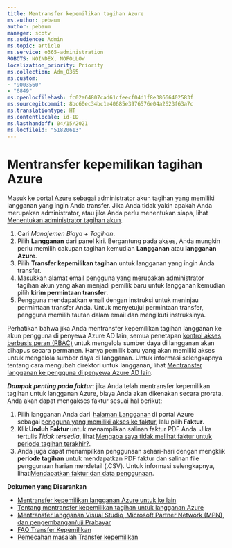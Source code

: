 ```yaml
---
title: Mentransfer kepemilikan tagihan Azure
ms.author: pebaum
author: pebaum
manager: scotv
ms.audience: Admin
ms.topic: article
ms.service: o365-administration
ROBOTS: NOINDEX, NOFOLLOW
localization_priority: Priority
ms.collection: Adm_O365
ms.custom:
- "9003560"
- "6849"
ms.openlocfilehash: fc02a64807cad61cfeecf04d1f8e38666402583f
ms.sourcegitcommit: 8bc60ec34bc1e40685e3976576e04a2623f63a7c
ms.translationtype: HT
ms.contentlocale: id-ID
ms.lasthandoff: 04/15/2021
ms.locfileid: "51820613"
---
```

# <a name="transfer-azure-billing-ownership"></a>Mentransfer kepemilikan tagihan Azure

Masuk ke [portal Azure](https://portal.azure.com/) sebagai administrator akun tagihan yang memiliki langganan yang ingin Anda transfer. Jika Anda tidak yakin apakah Anda merupakan administrator, atau jika Anda perlu menentukan siapa, lihat [Menentukan administrator tagihan akun](https://docs.microsoft.com/azure/cost-management-billing/understand/subscription-transfer#whoisaa).

1. Cari _Manajemen Biaya + Tagihan_.
1. Pilih **Langganan** dari panel kiri. Bergantung pada akses, Anda mungkin perlu memilih cakupan tagihan kemudian **Langganan** atau **langganan Azure**.
1. Pilih **Transfer kepemilikan tagihan** untuk langganan yang ingin Anda transfer.
1. Masukkan alamat email pengguna yang merupakan administrator tagihan akun yang akan menjadi pemilik baru untuk langganan kemudian pilih **kirim permintaan transfer**.
1. Pengguna mendapatkan email dengan instruksi untuk meninjau permintaan transfer Anda. Untuk menyetujui permintaan transfer, pengguna memilih tautan dalam email dan mengikuti instruksinya.

Perhatikan bahwa jika Anda mentransfer kepemilikan tagihan langganan ke akun pengguna di penyewa Azure AD lain, semua penetapan [kontrol akses berbasis peran (RBAC)](https://docs.microsoft.com/azure/role-based-access-control/overview?WT.mc_id=Portal-Microsoft_Azure_Support) untuk mengelola sumber daya di langganan akan dihapus secara permanen. Hanya pemilik baru yang akan memiliki akses untuk mengelola sumber daya di langganan. Untuk informasi selengkapnya tentang cara mengubah direktori untuk langganan, lihat [Mentransfer langganan ke pengguna di penyewa Azure AD lain](https://docs.microsoft.com/azure/active-directory/managed-identities-azure-resources/known-issues?WT.mc_id=Portal-Microsoft_Azure_Support).

_**Dampak penting pada faktur**_: jika Anda telah mentransfer kepemilikan tagihan untuk langganan Azure, biaya Anda akan dikenakan secara prorata. Anda akan dapat mengakses faktur sesuai hal berikut:  

1. Pilih langganan Anda dari  [halaman Langganan](https://portal.azure.com/#blade/Microsoft_Azure_Billing/SubscriptionsBlade) di portal Azure sebagai [pengguna yang memiliki akses ke faktur](https://docs.microsoft.com/azure/cost-management-billing/manage/manage-billing-access?WT.mc_id=Portal-Microsoft_Azure_Support), lalu pilih **Faktur**.
1. Klik **Unduh Faktur** untuk menampilkan salinan faktur PDF Anda. Jika tertulis _Tidak tersedia_, lihat [Mengapa saya tidak melihat faktur untuk periode tagihan terakhir?](https://docs.microsoft.com/azure/cost-management-billing/manage/download-azure-invoice-daily-usage-date?WT.mc_id=Portal-Microsoft_Azure_Support#noinvoice).
1. Anda juga dapat menampilkan penggunaan sehari-hari dengan mengklik **periode tagihan** untuk mendapatkan PDF faktur dan salinan file penggunaan harian mendetail (.CSV). Untuk informasi selengkapnya, lihat [Mendapatkan faktur dan data penggunaan](https://docs.microsoft.com/azure/cost-management-billing/manage/download-azure-invoice-daily-usage-date?WT.mc_id=Portal-Microsoft_Azure_Support).

**Dokumen yang Disarankan**

- [Mentransfer kepemilikan langganan Azure untuk ke lain](https://docs.microsoft.com/azure/cost-management-billing/manage/billing-subscription-transfer)
- [Tentang mentransfer kepemilikan tagihan untuk langganan Azure](https://docs.microsoft.com//azure/cost-management-billing/understand/subscription-transfer)
- [Mentransfer langganan Visual Studio, Microsoft Partner Network (MPN), dan pengembangan/uji Prabayar](https://docs.microsoft.com/azure/billing/billing-subscription-transfer?WT.mc_id=Portal-Microsoft_Azure_Support#transferring-visual-studio-microsoft-partner-network-mpn-and-pay-as-you-go-devtest-subscriptions)
- [FAQ Transfer Kepemilikan](https://docs.microsoft.com/azure/billing/billing-subscription-transfer?WT.mc_id=Portal-Microsoft_Azure_Support#frequently-asked-questions-faq-for-senders)
- [Pemecahan masalah Transfer kepemilikan](https://docs.microsoft.com/azure/billing/billing-subscription-transfer?WT.mc_id=Portal-Microsoft_Azure_Support#troubleshooting)
